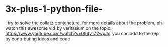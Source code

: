 # 3x-plus-1-python-file-
i try to solve the collatz conjencture. for more details about the problem, pls watch this awesome vid by veritasium on the topic: https://www.youtube.com/watch?v=094y1Z2wpJg
you can add to the rep by contributing ideas and code
